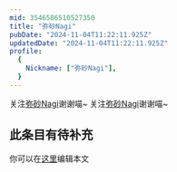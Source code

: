 ```yaml
---
mid: 3546586510527350
title: "弥砂Nagi"
pubDate: "2024-11-04T11:22:11.925Z"
updatedDate: "2024-11-04T11:22:11.925Z"
profile:
  {
    Nickname: ["弥砂Nagi"],
  }
---
```


关注[弥砂Nagi](https://space.bilibili.com/3546586510527350)谢谢喵~ 关注[弥砂Nagi](https://space.bilibili.com/3546586510527350)谢谢喵~

## 此条目有待补充
你可以在[这里](https://github.com/Yuhanawa/VTuber.ICU/edit/master/src/content/v/弥砂Nagi/index.md)编辑本文
